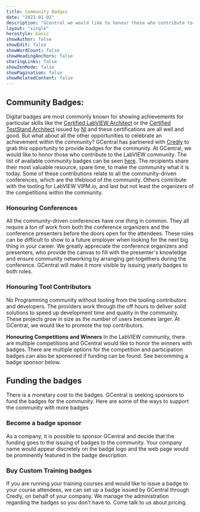 ```yaml
---
title: Community Badges
date: "2023-01-02"
description: "GCentral we would like to honour those who contribute to the LabVIEW community"
layout: "single"
herostyle: basic
showAuthor: false
showEdit: false
showWordCount: false
showHeadingAnchors: false
sharingLinks: false
showZenMode: false
showPagination: false
showRelatedContent: false
---
```


## Community Badges:
Digital badges are most commonly known for showing achievements for particular skills like the [Certified LabVIEW Architect](https://www.credly.com/org/ni/badge/certified-labview-architect) or the [Certified TestStand Architect](https://www.credly.com/org/ni/badge/certified-teststand-architect) issued by [NI](https://www.credly.com/organizations/ni/collections) and these certifications are all well and good. But what about all the other opportunities to celebrate an achievement within the community? GCentral has partnered with [Credly](https://www.credly.com/) to grab this opportunity to provide badges for the community. At GCentral, we would like to honor those who contribute to the LabVIEW community. The list of available community badges can be seen [here](https://www.credly.com/organizations/gcentral/badges). The recipients share their most valuable resource, spare time, to make the community what it is today. Some of these contributions relate to all the community-driven conferences, which are the lifeblood of the community. Others contribute with the tooling for LabVIEW VIPM.io, and last but not least the organizers of the competitions within the community.

### Honouring Conferences
All the community-driven conferences have one thing in common. They all require a ton of work from both the conference organizers and the conference presenters before the doors open for the attendees. These roles can be difficult to show to a future employer when looking for the next big thing in your career. We greatly appreciate the conference organizers and presenters, who provide the canvas to fill with the presenter's knowledge and ensure community networking by arranging get-togethers during the conference. GCentral will make it more visible by issuing yearly badges to both roles.

### Honouring Tool Contributors
No Programming community without tooling from the tooling contributors and developers. The providers work through the off hours to deliver solid solutions to speed up development time and quality in the community. These projects grow in size as the number of users becomes larger. At GCentral, we would like to promote the top contributors. 

**Honouring Competitions and Winners**
In the LabVIEW community, there are multiple competitions and GCentral would like to honor the winners with badges. There are multiple options for the competition and participation badges can also be sponsored if funding can be found. See becomming a badge sponsor below.

## Funding the badges
There is a monetary cost to the badges. GCentral is seeking sponsors to fund the badges for the community. Here are some of the ways to support the community with more badges

### Become a badge sponsor
As a company, it is possible to sponsor GCentral and decide that the funding goes to the issuing of badges to the community. Your company name would appear discretely on the badge logo and the web page would be prominently featured in the badge description.

### Buy Custom Training badges
If you are running your training courses and would like to issue a badge to your course attendees, we can set up a badge issued by GCentral through Credly, on behalf of your company. We manage the administration regarding the badges so you don’t have to. Come talk to us about pricing.